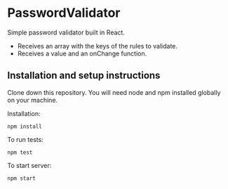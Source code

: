# PasswordValidator

Simple password validator built in React.
- Receives an array with the keys of the rules to validate.
- Receives a value and an onChange function.

## Installation and setup instructions

Clone down this repository. You will need node and npm installed globally on your machine.

Installation:

`npm install`

To run tests:

`npm test`

To start server:

`npm start`
